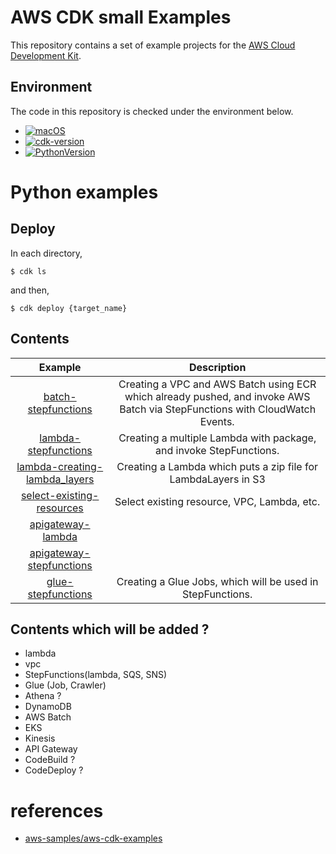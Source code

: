 # AWS CDK small Examples

This repository contains a set of example projects for the [AWS Cloud Development Kit](https://github.com/aws/aws-cdk).

## Environment

The code in this repository is checked under the environment below.

* [![macOS](https://img.shields.io/badge/macOS_Catalina-10.15.7-green.svg)]()
* [![cdk-version](https://img.shields.io/badge/aws_cdk-1.71.0-green.svg)](https://formulae.brew.sh/formula/aws-cdk)
* [![PythonVersion](https://img.shields.io/badge/python-3.7-blue.svg)](https://www.python.org/downloads/release/python-377/)

# Python examples


## Deploy

In each directory,

```
$ cdk ls
```

and then,

```
$ cdk deploy {target_name}
```

## Contents

| Example | Description |
|:--:|:--:|
| [batch-stepfunctions](./python/batch-stepfunctions) | Creating a VPC and AWS Batch using ECR which already pushed, and invoke AWS Batch via StepFunctions with CloudWatch Events. |
| [lambda-stepfunctions]() | Creating a multiple Lambda with package, and invoke StepFunctions. |
| [lambda-creating-lambda_layers]() | Creating a Lambda which puts a zip file for LambdaLayers in S3 |
| [select-existing-resources]() | Select existing resource, VPC, Lambda, etc. |
| [apigateway-lambda]() |  |
| [apigateway-stepfunctions]() |  |
| [glue-stepfunctions]() | Creating a Glue Jobs, which will be used in StepFunctions. |


## Contents which will be added ?

* lambda
* vpc
* StepFunctions(lambda, SQS, SNS)
* Glue (Job, Crawler)
* Athena ?
* DynamoDB
* AWS Batch
* EKS
* Kinesis
* API Gateway
* CodeBuild ?
* CodeDeploy ?

# references

* [aws-samples/aws-cdk-examples](https://github.com/aws-samples/aws-cdk-examples)